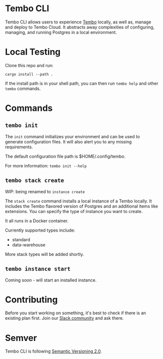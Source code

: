 # Tembo CLI

Tembo CLI allows users to experience [Tembo](https://tembo.io) locally, as well as, 
manage and deploy to Tembo Cloud. It abstracts away complexities of configuring, 
managing, and running Postgres in a local environment. 

# Local Testing

Clone this repo and run:

`cargo install --path .`

If the install path is in your shell path, you can then run `tembo help` and other `tembo` commands.

# Commands

## `tembo init`

The `init` command initializes your environment and can be used to generate configuration files. It will
also alert you to any missing requirements.

The default configuration file path is $HOME/.config/tembo.

For more information: `tembo init --help`

## `tembo stack create`

WIP: being renamed to `instance create`

The `stack create` command installs a local instance of a Tembo locally. 
It includes the Tembo flavored version of Postgres and an additional items like extensions. You can specify the 
type of instance you want to create.

It all runs in a Docker container.

Currently supported types include: 

* standard
* data-warehouse

More stack types will be added shortly.

## `tembo instance start`

Coming soon - will start an installed instance.

# Contributing

Before you start working on something, it's best to check if there is an existing plan 
first. Join our [Slack community](https://join.slack.com/t/trunk-crew/shared_invite/zt-1yiafma92-hFHq2xAN0ukjg_2AsOVvfg) and ask there.

# Semver

Tembo CLI is following [Semantic Versioning 2.0](https://semver.org/).

